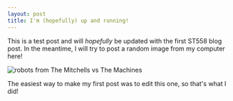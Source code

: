 ```yaml
---
layout: post
title: I'm (hopefully) up and running!
---
```


This is a test post and will *hopefully* be updated with the first ST558 blog post. In the meantime, I will try to post a random image from my computer here!

![robots from The Mitchells vs The Machines](https://i.imgur.com/5prnNe7.png)

The easiest way to make my first post was to edit this one, so that's what I did!
